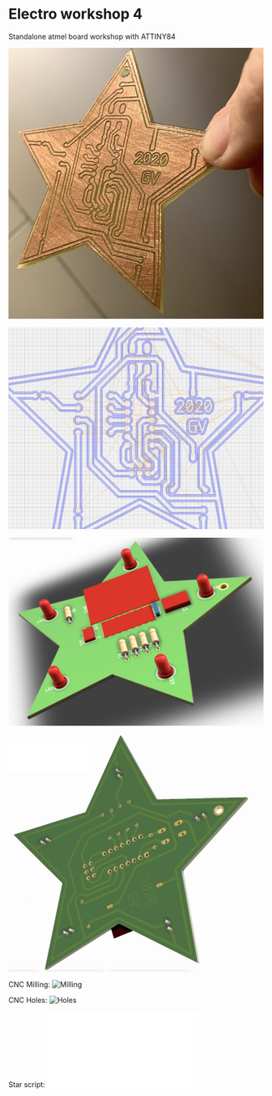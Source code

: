 # Electro workshop 4

Standalone atmel board workshop with ATTINY84


![Isolation milling](isolationMilling.jpg)

![Lines](lines.png)

![Render](render1.png)

![Render](render2.png)


CNC Milling: ![Milling](hviezda.bot.etch.tap)

CNC Holes: ![Holes](hviezda.bot.drill.tap)

Star script: ![Star script](star.js)
